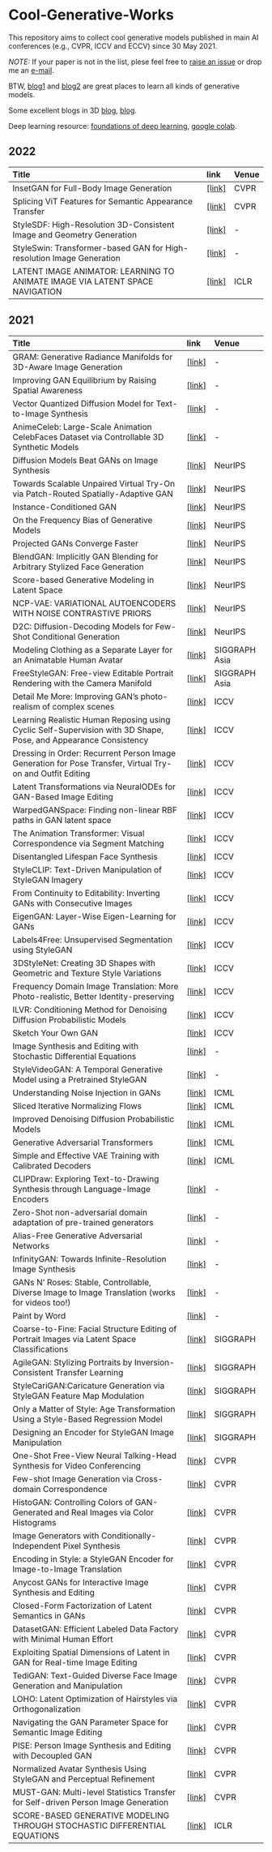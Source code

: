 # Cool-Generative-Works

This repository aims to collect cool generative models published in main AI conferences (e.g., CVPR, ICCV and ECCV) since 30 May 2021.

*NOTE:* If your paper is not in the list, plese feel free to [raise an issue](https://github.com/SenHe/Cool-GAN-Works/issues) or drop me an [e-mail](mailto:senhe752@gmail.com?subject=[GitHub]%fewshot%papers).

BTW, [blog1](https://jmtomczak.github.io/blog.html) and [blog2](https://yang-song.github.io/blog/2021/score/) are great places to learn all kinds of generative models.

Some excellent blogs in 3D [blog](https://dellaert.github.io/NeRF/), [blog](https://dellaert.github.io/NeRF21/).

Deep learning resource: [foundations of deep learning](http://www.cs.umd.edu/class/fall2021/cmsc828W/),  [google colab](https://colab.research.google.com/drive/1ElEaLiW6PGyXObYGAdULk8ArGd8nLU7p?usp=sharing).
## 2022
| Title | link | Venue|
| :-----|:-----|:-----|
|InsetGAN for Full-Body Image Generation|[[link]](https://arxiv.org/pdf/2203.07293.pdf)|CVPR|
|Splicing ViT Features for Semantic Appearance Transfer|[[link]](https://arxiv.org/pdf/2201.00424.pdf)|CVPR|
|StyleSDF: High-Resolution 3D-Consistent Image and Geometry Generation|[[link]](https://arxiv.org/pdf/2112.11427.pdf)|-|
|StyleSwin: Transformer-based GAN for High-resolution Image Generation|[[link]](https://arxiv.org/pdf/2112.10762.pdf?ref=https://githubhelp.com)|-|
|LATENT IMAGE ANIMATOR: LEARNING TO ANIMATE IMAGE VIA LATENT SPACE NAVIGATION|[[link]](https://openreview.net/pdf?id=7r6kDq0mK_)|ICLR|
## 2021
| Title | link | Venue|
| :-----|:-----|:-----|
|GRAM: Generative Radiance Manifolds for 3D-Aware Image Generation|[[link]](https://arxiv.org/pdf/2112.08867v1.pdf)|-|
|Improving GAN Equilibrium by Raising Spatial Awareness|[[link]](https://arxiv.org/pdf/2112.00718.pdf)|-|
|Vector Quantized Diffusion Model for Text-to-Image Synthesis|[[link]](https://arxiv.org/pdf/2111.14822.pdf)|-|
|AnimeCeleb: Large-Scale Animation CelebFaces Dataset via Controllable 3D Synthetic Models|[[link]](https://arxiv.org/pdf/2111.07640.pdf)|-|
|Diffusion Models Beat GANs on Image Synthesis|[[link]](https://proceedings.neurips.cc/paper/2021/file/49ad23d1ec9fa4bd8d77d02681df5cfa-Paper.pdf)|NeurIPS|
|Towards Scalable Unpaired Virtual Try-On via Patch-Routed Spatially-Adaptive GAN|[[link]](https://papers.nips.cc/paper/2021/file/151de84cca69258b17375e2f44239191-Paper.pdf)|NeurIPS|
|Instance-Conditioned GAN|[[link]](https://arxiv.org/pdf/2109.05070.pdf)|NeurIPS|
|On the Frequency Bias of Generative Models|[[link]](http://www.cvlibs.net/publications/Schwarz2021NEURIPS.pdf)|NeurIPS|
|Projected GANs Converge Faster|[[link]](http://www.cvlibs.net/publications/Sauer2021NEURIPS.pdf)|NeurIPS|
|BlendGAN: Implicitly GAN Blending for Arbitrary Stylized Face Generation|[[link]](https://arxiv.org/pdf/2110.11728.pdf)|NeurIPS|
|Score-based Generative Modeling in Latent Space|[[link]](https://arxiv.org/pdf/2106.05931.pdf)|NeurIPS|
|NCP-VAE: VARIATIONAL AUTOENCODERS WITH NOISE CONTRASTIVE PRIORS|[[link]](https://arxiv.org/pdf/2010.02917.pdf)|NeurIPS|
|D2C: Diffusion-Decoding Models for Few-Shot Conditional Generation|[[link]](https://arxiv.org/pdf/2106.06819.pdf)|NeurIPS|
|Modeling Clothing as a Separate Layer for an Animatable Human Avatar|[[link]](https://arxiv.org/pdf/2106.14879.pdf)|SIGGRAPH Asia|
|FreeStyleGAN: Free-view Editable Portrait Rendering with the Camera Manifold|[[link]](https://www-sop.inria.fr/reves/Basilic/2021/LD21/freestylegan_paper.pdf)|SIGGRAPH Asia|
|Detail Me More: Improving GAN’s photo-realism of complex scenes|[[link]](https://openaccess.thecvf.com/content/ICCV2021/papers/Gadde_Detail_Me_More_Improving_GANs_Photo-Realism_of_Complex_Scenes_ICCV_2021_paper.pdf)|ICCV|
|Learning Realistic Human Reposing using Cyclic Self-Supervision with 3D Shape, Pose, and Appearance Consistency|[[link]](https://openaccess.thecvf.com/content/ICCV2021/papers/Sanyal_Learning_Realistic_Human_Reposing_Using_Cyclic_Self-Supervision_With_3D_Shape_ICCV_2021_paper.pdf)|ICCV|
|Dressing in Order: Recurrent Person Image Generation for Pose Transfer, Virtual Try-on and Outfit Editing|[[link]](https://arxiv.org/pdf/2104.07021.pdf)|ICCV|
|Latent Transformations via NeuralODEs for GAN-Based Image Editing|[[link]](https://github.com/KhrulkovV/nonlinear-image-editing)|ICCV|
|WarpedGANSpace: Finding non-linear RBF paths in GAN latent space|[[link]](https://arxiv.org/pdf/2109.13357.pdf)|ICCV|
|The Animation Transformer: Visual Correspondence via Segment Matching|[[link]](https://arxiv.org/pdf/2109.02614.pdf)|ICCV|
|Disentangled Lifespan Face Synthesis|[[link]](https://arxiv.org/pdf/2108.02874.pdf)|ICCV|
|StyleCLIP: Text-Driven Manipulation of StyleGAN Imagery|[[link]](https://arxiv.org/pdf/2103.17249.pdf)|ICCV|
|From Continuity to Editability: Inverting GANs with Consecutive Images|[[link]](https://arxiv.org/pdf/2107.13812.pdf)|ICCV|
|EigenGAN: Layer-Wise Eigen-Learning for GANs|[[link]](https://arxiv.org/pdf/2104.12476.pdf)|ICCV|
|Labels4Free: Unsupervised Segmentation using StyleGAN|[[link]](https://arxiv.org/pdf/2103.14968.pdf)|ICCV|
|3DStyleNet: Creating 3D Shapes with Geometric and Texture Style Variations|[[link]](https://nv-tlabs.github.io/3DStyleNet/assets/3dstyle-paper.pdf)|ICCV|
|Frequency Domain Image Translation: More Photo-realistic, Better Identity-preserving|[[link]](https://arxiv.org/pdf/2011.13611.pdf)|ICCV|
|ILVR: Conditioning Method for Denoising Diffusion Probabilistic Models|[[link]](https://arxiv.org/pdf/2108.02938.pdf)|ICCV|
|Sketch Your Own GAN|[[link]](https://arxiv.org/pdf/2108.02774.pdf)|ICCV|
|Image Synthesis and Editing with Stochastic Differential Equations|[[link]](https://arxiv.org/pdf/2108.01073.pdf)|-|
|StyleVideoGAN: A Temporal Generative Model using a Pretrained StyleGAN|[[link]](https://arxiv.org/pdf/2107.07224v1.pdf)|-|
|Understanding Noise Injection in GANs|[[link]](http://proceedings.mlr.press/v139/feng21g/feng21g.pdf)|ICML|
|Sliced Iterative Normalizing Flows|[[link]](https://arxiv.org/pdf/2007.00674.pdf)|ICML|
|Improved Denoising Diffusion Probabilistic Models|[[link]](https://arxiv.org/pdf/2102.09672.pdf)|ICML|
|Generative Adversarial Transformers|[[link]](https://arxiv.org/pdf/2103.01209.pdf)|ICML|
|Simple and Effective VAE Training with Calibrated Decoders|[[link]](https://arxiv.org/pdf/2006.13202.pdf)|ICML|
|CLIPDraw: Exploring Text-to-Drawing Synthesis through Language-Image Encoders|[[link]](https://arxiv.org/pdf/2106.14843.pdf)|-|
|Zero-Shot non-adversarial domain adaptation of pre-trained generators|[[link]](https://github.com/rinongal/StyleGAN-nada)|-|
|Alias-Free Generative Adversarial Networks|[[link]](https://nvlabs-fi-cdn.nvidia.com/alias-free-gan/alias-free-gan-paper.pdf)|-|
|InfinityGAN: Towards Infinite-Resolution Image Synthesis|[[link]](https://arxiv.org/pdf/2104.03963.pdf)|-|
|GANs N’ Roses: Stable, Controllable, Diverse Image to Image Translation (works for videos too!)|[[link]](https://arxiv.org/pdf/2106.06561.pdf)|-|
|Paint by Word|[[link]](https://arxiv.org/pdf/2103.10951.pdf)|-|
|Coarse-to-Fine: Facial Structure Editing of Portrait Images via Latent Space Classifications|[[link]](http://www.cad.zju.edu.cn/home/jin/sig2021/sig2021.htm)|SIGGRAPH|
|AgileGAN: Stylizing Portraits by Inversion-Consistent Transfer Learning|[[link]](https://guoxiansong.github.io/homepage/paper/AgileGAN.pdf)|SIGGRAPH|
|StyleCariGAN:Caricature Generation via StyleGAN Feature Map Modulation|[[link](https://github.com/PeterZhouSZ/StyleCariGAN)]|SIGGRAPH|
|Only a Matter of Style: Age Transformation Using a Style-Based Regression Model|[[link]](https://arxiv.org/pdf/2102.02754.pdf)|SIGGRAPH|
|Designing an Encoder for StyleGAN Image Manipulation|[[link]](https://arxiv.org/pdf/2102.02766.pdf)|SIGGRAPH|
|One-Shot Free-View Neural Talking-Head Synthesis for Video Conferencing|[[link]](https://arxiv.org/abs/2011.15126)|CVPR|
|Few-shot Image Generation via Cross-domain Correspondence|[[link](https://arxiv.org/pdf/2104.06820.pdf)]|CVPR|
|HistoGAN: Controlling Colors of GAN-Generated and Real Images via Color Histograms| [[link]](https://arxiv.org/pdf/2011.11731.pdf)| CVPR|
|Image Generators with Conditionally-Independent Pixel Synthesis| [[link]](https://arxiv.org/pdf/2011.13775)|CVPR|
|Encoding in Style: a StyleGAN Encoder for Image-to-Image Translation| [[link]](https://arxiv.org/pdf/2008.00951.pdf)|CVPR|
|Anycost GANs for Interactive Image Synthesis and Editing| [[link]](https://arxiv.org/pdf/2103.03243.pdf)|CVPR|
|Closed-Form Factorization of Latent Semantics in GANs| [[link]](https://arxiv.org/pdf/2007.06600.pdf)|CVPR|
|DatasetGAN: Efficient Labeled Data Factory with Minimal Human Effort| [[link]](https://arxiv.org/pdf/2104.06490.pdf)|CVPR|
|Exploiting Spatial Dimensions of Latent in GAN for Real-time Image Editing| [[link]](https://arxiv.org/pdf/2104.14754.pdf)|CVPR|
|TediGAN: Text-Guided Diverse Face Image Generation and Manipulation| [[link]](https://arxiv.org/pdf/2012.03308.pdf)|CVPR|
|LOHO: Latent Optimization of Hairstyles via Orthogonalization| [[link]](https://arxiv.org/pdf/2103.03891.pdf)|CVPR|
|Navigating the GAN Parameter Space for Semantic Image Editing| [[link]](https://arxiv.org/pdf/2011.13786.pdf)|CVPR|
|PISE: Person Image Synthesis and Editing with Decoupled GAN| [[link]](https://arxiv.org/pdf/2103.04023.pdf)|CVPR|
|Normalized Avatar Synthesis Using StyleGAN and Perceptual Refinement| [[link]](https://qingguo-xu.com/doc/Normalized_3D_Avatar.pdf)|CVPR|
|MUST-GAN: Multi-level Statistics Transfer for Self-driven Person Image Generation| [[link]](https://arxiv.org/pdf/2011.09084.pdf)|CVPR|
|SCORE-BASED GENERATIVE MODELING THROUGH STOCHASTIC DIFFERENTIAL EQUATIONS|[[link]](https://openreview.net/pdf?id=PxTIG12RRHS)|ICLR|
